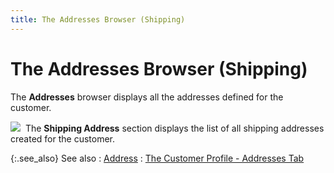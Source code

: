 ```yaml
---
title: The Addresses Browser (Shipping)
---
```


# The Addresses Browser (Shipping)


The **Addresses** browser displays  all the addresses defined for the customer.


![]({{site.mc_baseurl}}/img/note.gif)  The  **Shipping Address** section displays  the list of all shipping addresses created for the customer.


{:.see_also}
See also
: [Address]({{site.mc_baseurl}}/customer-details/addresses/address_content.html)
: [The  Customer Profile - Addresses Tab]({{site.mc_baseurl}}/creating-a-customer/the-customer-profile-addresses/the_customer_profile_addresses.html)
